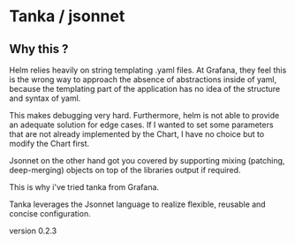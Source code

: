 # Tanka / jsonnet

## Why this ?

Helm relies heavily on string templating .yaml files.
At Grafana, they feel this is the wrong way to approach the absence of abstractions inside of yaml, because the templating part of the application has no idea of the structure and syntax of yaml.

This makes debugging very hard. Furthermore, helm is not able to provide an adequate solution for edge cases. If I wanted to set some parameters that are not already implemented by the Chart, I have no choice but to modify the Chart first.

Jsonnet on the other hand got you covered by supporting mixing (patching, deep-merging) objects on top of the libraries output if required.

This is why i've tried tanka from Grafana.

Tanka leverages the Jsonnet language to realize flexible, reusable and concise configuration.

version 0.2.3
